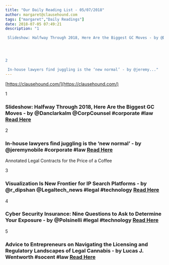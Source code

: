 ```yaml
---
title: "Our Daily Reading List - 05/07/2018"
author: margaret@clausehound.com
tags: ["margaret","Daily Readings"]
date: 2018-07-05 07:49:21
description: "1

 Slideshow: Halfway Through 2018, Here Are the Biggest GC Moves - by @Danclarkalm @CorpCounsel #corporate #law  Read Here

 


2

 In-house lawyers find juggling is the ‘new normal’ - by @jeremy..."
---
```


[https://clausehound.com/](https://clausehound.com/)

1

###  Slideshow: Halfway Through 2018, Here Are the Biggest GC Moves - by @Danclarkalm @CorpCounsel #corporate #law  [Read Here](https://www.law.com/corpcounsel/2018/06/29/slideshow-halfway-through-2018-here-are-the-biggest-gc-moves/)

 

2

###  In-house lawyers find juggling is the ‘new normal’ - by @jeremynobile #corporate #law [Read Here](http://www.crainscleveland.com/article/20180630/news/166711/house-lawyers-find-juggling-new-normal)

Annotated Legal Contracts
for the Price of a Coffee

3

###  Visualization Is New Frontier for IP Search Platforms - by @r_dipshan @Legaltech_news #legal #technology  [Read Here](https://www.law.com/legaltechnews/2018/06/27/visualization-is-new-frontier-for-ip-search-platforms/)

 

4

###  Cyber Security Insurance: Nine Questions to Ask to Determine Your Exposure - by @Polsinelli #legal #technology [Read Here](https://www.jdsupra.com/legalnews/cyber-security-insurance-nine-questions-91584/)

 

5

###  Advice to Entrepreneurs on Navigating the Licensing and Regulatory Landscapes of Legal Cannabis - by Lucas J. Wentworth #socent #law [Read Here](https://www.equities.com/news/advice-to-entrepreneurs-on-navigating-the-licensing-and-regulatory-landscapes-of-legal-cannabis)

 